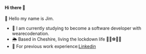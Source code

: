 #### Hi there 👋


<!-- **jadavey91/jadavey91** is a ✨ _special_ ✨ repository because its `README.md` (this file) appears on your GitHub profile.

Here are some ideas to get you started: 
- 🔭 I’m currently working on ...
- 🌱 I’m currently learning ...
- 👯 I’m looking to collaborate on ...
- 🤔 I’m looking for help with ...
- 💬 Ask me about ...
- 📫 How to reach me: ...
- 😄 Pronouns: ...
- ⚡ Fun fact: ...
-->
🕺 Hello my name is Jim.
- 📜 I am currently studying to become a software developer with wearecodenation.
- 🌦️ Based in Cheshire, living the lockdown life 🚵‍♂️⚽🐱‍👓
- 🔗 For previous work experience:[Linkedin](https://www.linkedin.com/in/james-davey-a7b87475/)
